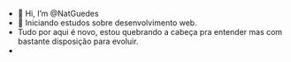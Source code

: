 - 👋 Hi, I’m @NatGuedes
- 👀 Iniciando estudos sobre desenvolvimento web. 
- Tudo por aqui é novo, estou quebrando a cabeça pra entender mas com bastante disposição para evoluir.
- 
<!---
NatGuedes/NatGuedes is a ✨ special ✨ repository because its `README.md` (this file) appears on your GitHub profile.
You can click the Preview link to take a look at your changes.
--->
